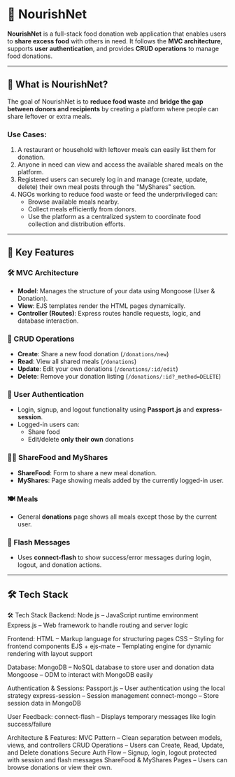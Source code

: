 # 🌱 NourishNet

**NourishNet** is a full-stack food donation web application that enables users to **share excess food** with others in need. It follows the **MVC architecture**, supports **user authentication**, and provides **CRUD operations** to manage food donations.

---

## 📌 What is NourishNet?

The goal of NourishNet is to **reduce food waste** and **bridge the gap between donors and recipients** by creating a platform where people can share leftover or extra meals.

### Use Cases:
1. A restaurant or household with leftover meals can easily list them for donation.
2. Anyone in need can view and access the available shared meals on the platform.
3. Registered users can securely log in and manage (create, update, delete) their own meal posts through the "MyShares" section.
4. NGOs working to reduce food waste or feed the underprivileged can:
   - Browse available meals nearby.
   - Collect meals efficiently from donors.
   - Use the platform as a centralized system to coordinate food collection and distribution efforts.

---

## 🧩 Key Features

### 🛠 MVC Architecture
- **Model**: Manages the structure of your data using Mongoose (User & Donation).
- **View**: EJS templates render the HTML pages dynamically.
- **Controller (Routes)**: Express routes handle requests, logic, and database interaction.

### 📝 CRUD Operations
- **Create**: Share a new food donation (`/donations/new`)
- **Read**: View all shared meals (`/donations`)
- **Update**: Edit your own donations (`/donations/:id/edit`)
- **Delete**: Remove your donation listing (`/donations/:id?_method=DELETE`)

### 👤 User Authentication
- Login, signup, and logout functionality using **Passport.js** and **express-session**.
- Logged-in users can:
  - Share food
  - Edit/delete **only their own** donations

### 🧑‍🍳 ShareFood and MyShares
- **ShareFood**: Form to share a new meal donation.
- **MyShares**: Page showing meals added by the currently logged-in user.

### 🍽️ Meals
- General **donations** page shows all meals except those by the current user.

### 💬 Flash Messages
- Uses **connect-flash** to show success/error messages during login, logout, and donation actions.

---

## 🛠 Tech Stack

🛠 Tech Stack
Backend:
Node.js – JavaScript runtime environment
Express.js – Web framework to handle routing and server logic

Frontend:
HTML – Markup language for structuring pages
CSS – Styling for frontend components
EJS + ejs-mate – Templating engine for dynamic rendering with layout support

Database:
MongoDB – NoSQL database to store user and donation data
Mongoose – ODM to interact with MongoDB easily

Authentication & Sessions:
Passport.js – User authentication using the local strategy
express-session – Session management
connect-mongo – Store session data in MongoDB

User Feedback:
connect-flash – Displays temporary messages like login success/failure

Architecture & Features:
MVC Pattern – Clean separation between models, views, and controllers
CRUD Operations – Users can Create, Read, Update, and Delete donations
Secure Auth Flow – Signup, login, logout protected with session and flash messages
ShareFood & MyShares Pages – Users can browse donations or view their own.


